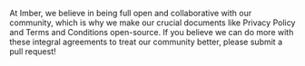 At Imber, we believe in being full open and collaborative with our community, which is why we make our crucial documents like Privacy Policy and Terms and Conditions open-source. If you believe we can do more with these integral agreements to treat our community better, please submit a pull request!
